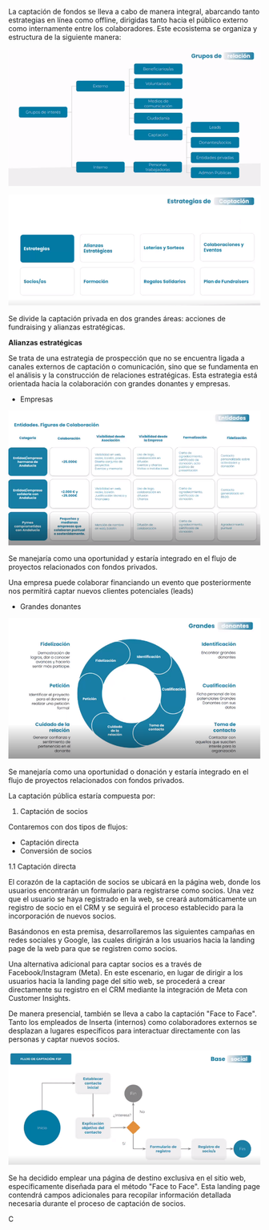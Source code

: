 La captación de fondos se lleva a cabo de manera integral, abarcando tanto estrategias en línea como offline, dirigidas tanto hacia el público externo como internamente entre los colaboradores. Este ecosistema se organiza y estructura de la siguiente manera:

![image.png](/.attachments/image-a74b9c8e-35da-4873-8bcd-f0367f5ba3e8.png)

![image.png](/.attachments/image-ca8e548f-9a15-4187-b7ff-0794db0c7da5.png)

Se divide la captación privada en dos grandes áreas: acciones de fundraising y alianzas estratégicas.

**Alianzas estratégicas**

Se trata de una estrategia de prospección que no se encuentra ligada a canales externos de captación o comunicación, sino que se fundamenta en el análisis y la construcción de relaciones estratégicas. Esta estrategia está orientada hacia la colaboración con grandes donantes y empresas.

- Empresas

![image.png](/.attachments/image-d673c0ca-f3c4-456b-849c-c705cf0e4a3b.png)

Se manejaría como una oportunidad y estaría integrado en el flujo de proyectos relacionados con fondos privados.

Una empresa puede colaborar financiando un evento que posteriormente nos permitirá captar nuevos clientes potenciales (leads)

- Grandes donantes

![image.png](/.attachments/image-1f1e8a96-51f3-44ff-bc6b-5818b2f82fc5.png)

Se manejaría como una oportunidad o donación y estaría integrado en el flujo de proyectos relacionados con fondos privados.

La captación pública estaría compuesta por:

1. Captación de socios

Contaremos con dos tipos de flujos:
- Captación directa
- Conversión de socios


1.1 Captación directa

El corazón de la captación de socios se ubicará en la página web, donde los usuarios encontrarán un formulario para registrarse como socios. Una vez que el usuario se haya registrado en la web, se creará automáticamente un registro de socio en el CRM y se seguirá el proceso establecido para la incorporación de nuevos socios.

Basándonos en esta premisa, desarrollaremos las siguientes campañas en redes sociales y Google, las cuales dirigirán a los usuarios hacia la landing page de la web para que se registren como socios.

Una alternativa adicional para captar socios es a través de Facebook/Instagram (Meta). En este escenario, en lugar de dirigir a los usuarios hacia la landing page del sitio web, se procederá a crear directamente su registro en el CRM mediante la integración de Meta con Customer Insights.

De manera presencial, también se lleva a cabo la captación "Face to Face". Tanto los empleados de Inserta (internos) como colaboradores externos se desplazan a lugares específicos para interactuar directamente con las personas y captar nuevos socios.

![image.png](/.attachments/image-69f77290-d12e-4cfa-9f9f-282cfb5f226f.png)

Se ha decidido emplear una página de destino exclusiva en el sitio web, específicamente diseñada para el método "Face to Face". Esta landing page contendrá campos adicionales para recopilar información detallada necesaria durante el proceso de captación de socios.

C

